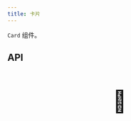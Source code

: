 ```yaml
---
title: 卡片
---
```


`Card` 组件。

## API

<div style="padding: 40px 0;font-size: 48px; text-align: center;">🚧</div>
